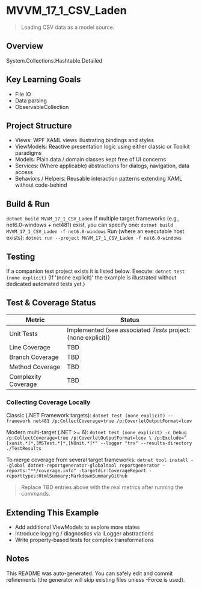 ﻿# MVVM_17_1_CSV_Laden

> Loading CSV data as a model source.

## Overview
System.Collections.Hashtable.Detailed

## Key Learning Goals
- File IO
- Data parsing
- ObservableCollection

## Project Structure
- Views: WPF XAML views illustrating bindings and styles
- ViewModels: Reactive presentation logic using either classic or Toolkit paradigms
- Models: Plain data / domain classes kept free of UI concerns
- Services: (Where applicable) abstractions for dialogs, navigation, data access
- Behaviors / Helpers: Reusable interaction patterns extending XAML without code-behind

## Build & Run
`
dotnet build MVVM_17_1_CSV_Laden
`
If multiple target frameworks (e.g., net6.0-windows + net481) exist, you can specify one:
`
dotnet build MVVM_17_1_CSV_Laden -f net6.0-windows
`
Run (where an executable host exists):
`
dotnet run --project MVVM_17_1_CSV_Laden -f net6.0-windows
`

## Testing
If a companion test project exists it is listed below. Execute:
`
dotnet test (none explicit)
`
(If '(none explicit)' the example is illustrated without dedicated automated tests yet.)

## Test & Coverage Status

| Metric | Status |
|--------|--------|
| Unit Tests | Implemented (see associated *Tests* project: (none explicit)) |
| Line Coverage | TBD |
| Branch Coverage | TBD |
| Method Coverage | TBD |
| Complexity Coverage | TBD |

### Collecting Coverage Locally

Classic (.NET Framework targets):
`
dotnet test (none explicit) --framework net481 /p:CollectCoverage=true /p:CoverletOutputFormat=lcov
`

Modern multi-target (.NET >= 6):
`
dotnet test (none explicit) -c Debug /p:CollectCoverage=true /p:CoverletOutputFormat=lcov \
  /p:Exclude="[xunit.*]*,[MSTest.*]*,[NUnit.*]*" --logger "trx" --results-directory ./TestResults
`

To merge coverage from several target frameworks:
`
dotnet tool install --global dotnet-reportgenerator-globaltool
reportgenerator -reports:"**/coverage.info" -targetdir:CoverageReport -reporttypes:HtmlSummary;MarkdownSummaryGithub
`

> Replace TBD entries above with the real metrics after running the commands.

## Extending This Example
- Add additional ViewModels to explore more states
- Introduce logging / diagnostics via ILogger abstractions
- Write property-based tests for complex transformations

## Notes
This README was auto-generated. You can safely edit and commit refinements (the generator will skip existing files unless -Force is used).
